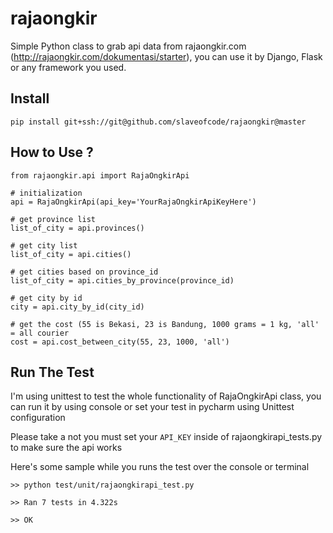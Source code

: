 # rajaongkir
Simple Python class to grab api data from rajaongkir.com (http://rajaongkir.com/dokumentasi/starter), 
you can use it by Django, Flask or any framework you used.
 
## Install
    pip install git+ssh://git@github.com/slaveofcode/rajaongkir@master
 
## How to Use ?

    from rajaongkir.api import RajaOngkirApi
    
    # initialization
    api = RajaOngkirApi(api_key='YourRajaOngkirApiKeyHere')
    
    # get province list
    list_of_city = api.provinces()
    
    # get city list
    list_of_city = api.cities()
    
    # get cities based on province_id 
    list_of_city = api.cities_by_province(province_id)
     
    # get city by id
    city = api.city_by_id(city_id)
    
    # get the cost (55 is Bekasi, 23 is Bandung, 1000 grams = 1 kg, 'all' = all courier
    cost = api.cost_between_city(55, 23, 1000, 'all')


## Run The Test

I'm using unittest to test the whole functionality of RajaOngkirApi class, 
you can run it by using console or set your test in pycharm using Unittest configuration
 
Please take a not you must set your `API_KEY` inside of rajaongkirapi_tests.py to make sure the api works

Here's some sample while you runs the test over the console or terminal

    >> python test/unit/rajaongkirapi_test.py
    
    >> Ran 7 tests in 4.322s
    
    >> OK

    